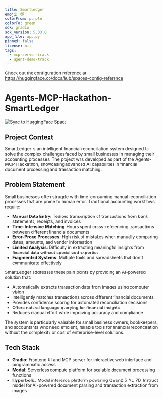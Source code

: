 ```yaml
---
title: SmartLedger
emoji: 😻
colorFrom: purple
colorTo: green
sdk: gradio
sdk_version: 5.33.0
app_file: app.py
pinned: false
license: mit
tags:
  - mcp-server-track
  - agent-demo-track
---
```


Check out the configuration reference at https://huggingface.co/docs/hub/spaces-config-reference

# Agents-MCP-Hackathon-SmartLedger

[![Sync to HuggingFace Space](https://github.com/dw820/Agents-MCP-Hackathon-SmartLedger/actions/workflows/main.yml/badge.svg)](https://huggingface.co/spaces/Agents-MCP-Hackathon/SmartLedger)

## Project Context

SmartLedger is an intelligent financial reconciliation system designed to solve the complex challenges faced by small businesses in managing their accounting processes. The project was developed as part of the Agents-MCP-Hackathon, showcasing advanced AI capabilities in financial document processing and transaction matching.

## Problem Statement

Small businesses often struggle with time-consuming manual reconciliation processes that are prone to human error. Traditional accounting workflows require:

- **Manual Data Entry**: Tedious transcription of transactions from bank statements, receipts, and invoices
- **Time-Intensive Matching**: Hours spent cross-referencing transactions between different financial documents
- **Error-Prone Processes**: High risk of mistakes when manually comparing dates, amounts, and vendor information
- **Limited Analysis**: Difficulty in extracting meaningful insights from financial data without specialized expertise
- **Fragmented Systems**: Multiple tools and spreadsheets that don't communicate effectively

SmartLedger addresses these pain points by providing an AI-powered solution that:

- Automatically extracts transaction data from images using computer vision
- Intelligently matches transactions across different financial documents
- Provides confidence scoring for automated reconciliation decisions
- Offers natural language querying for financial insights
- Reduces manual effort while improving accuracy and compliance

The system is particularly valuable for small business owners, bookkeepers, and accountants who need efficient, reliable tools for financial reconciliation without the complexity or cost of enterprise-level solutions.

## Tech Stack

- **Gradio**: Frontend UI and MCP server for interactive web interface and programmatic access
- **Modal**: Serverless compute platform for scalable document processing functions
- **Hyperbolic**: Model inference platform powering Qwen2.5-VL-7B-Instruct model for AI-powered document parsing and transaction extraction from images
